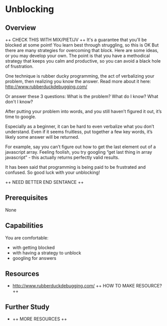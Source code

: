 # Unblocking

## Overview
++ CHECK THIS WITH MIX/PIET/JV ++
It's a guarantee that you'll be blocked at some point! You learn best through struggling, so this is OK
But there are many strategies for overcoming that block. Here are some ideas, or you may develop your own. The point is that you have a methodical strategy that keeps you calm and productive, so you can avoid a black hole of frustration.

One technique is rubber ducky programming, the act of verbalizing your problem, then realizing you know the answer. Read more about it here: http://www.rubberduckdebugging.com/

Or answer these 3 questions: What is the problem? What do I know? What don't I know?

After putting your problem into words, and you still haven’t figured it out, it’s time to google.

Especially as a beginner, it can be hard to even verbalize what you don’t understand. Even if it seems fruitless, put together a few key words, it’s likely some answer will be returned. 

For example, say you can’t figure out how to get the last element out of a javascript array. Feeling foolish, you try googling “get last thing in array javascript” - this actually returns perfectly valid results.

It has been said that programming is being paid to be frustrated and confused. So good luck with your unblocking! 

++ NEED BETTER END SENTANCE ++

## Prerequisites

None

## Capabilities
You are comfortable:

 - with getting blocked
 - with having a strategy to unblock
 - googling for answers

## Resources
- http://www.rubberduckdebugging.com/ ++ HOW TO MAKE RESOURCE? ++
 


## Further Study

* ++ MORE RESOURCES ++
